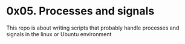 # 0x05. Processes and signals

This repo is about writing scripts that probably handle processes and signals in the linux or Ubuntu environment
